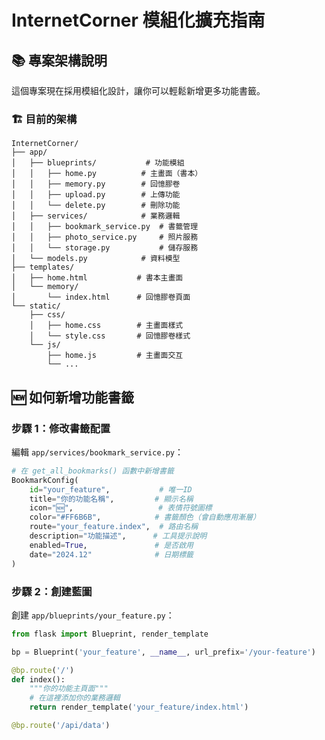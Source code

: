 # InternetCorner 模組化擴充指南

## 📚 專案架構說明

這個專案現在採用模組化設計，讓你可以輕鬆新增更多功能書籤。

### 🏗️ 目前的架構

```
InternetCorner/
├── app/
│   ├── blueprints/           # 功能模組
│   │   ├── home.py          # 主畫面（書本）
│   │   ├── memory.py        # 回憶膠卷
│   │   ├── upload.py        # 上傳功能
│   │   └── delete.py        # 刪除功能
│   ├── services/            # 業務邏輯
│   │   ├── bookmark_service.py  # 書籤管理
│   │   ├── photo_service.py     # 照片服務
│   │   └── storage.py           # 儲存服務
│   └── models.py            # 資料模型
├── templates/
│   ├── home.html           # 書本主畫面
│   └── memory/
│       └── index.html      # 回憶膠卷頁面
└── static/
    ├── css/
    │   ├── home.css        # 主畫面樣式
    │   └── style.css       # 回憶膠卷樣式
    └── js/
        ├── home.js         # 主畫面交互
        └── ...
```

## 🆕 如何新增功能書籤

### 步驟 1：修改書籤配置

編輯 `app/services/bookmark_service.py`：

```python
# 在 get_all_bookmarks() 函數中新增書籤
BookmarkConfig(
    id="your_feature",           # 唯一ID
    title="你的功能名稱",         # 顯示名稱
    icon="🆕",                   # 表情符號圖標
    color="#FF6B6B",            # 書籤顏色（會自動應用漸層）
    route="your_feature.index",  # 路由名稱
    description="功能描述",      # 工具提示說明
    enabled=True,               # 是否啟用
    date="2024.12"              # 日期標籤
)
```

### 步驟 2：創建藍圖

創建 `app/blueprints/your_feature.py`：

```python
from flask import Blueprint, render_template

bp = Blueprint('your_feature', __name__, url_prefix='/your-feature')

@bp.route('/')
def index():
    """你的功能主頁面"""
    # 在這裡添加你的業務邏輯
    return render_template('your_feature/index.html')

@bp.route('/api/data')